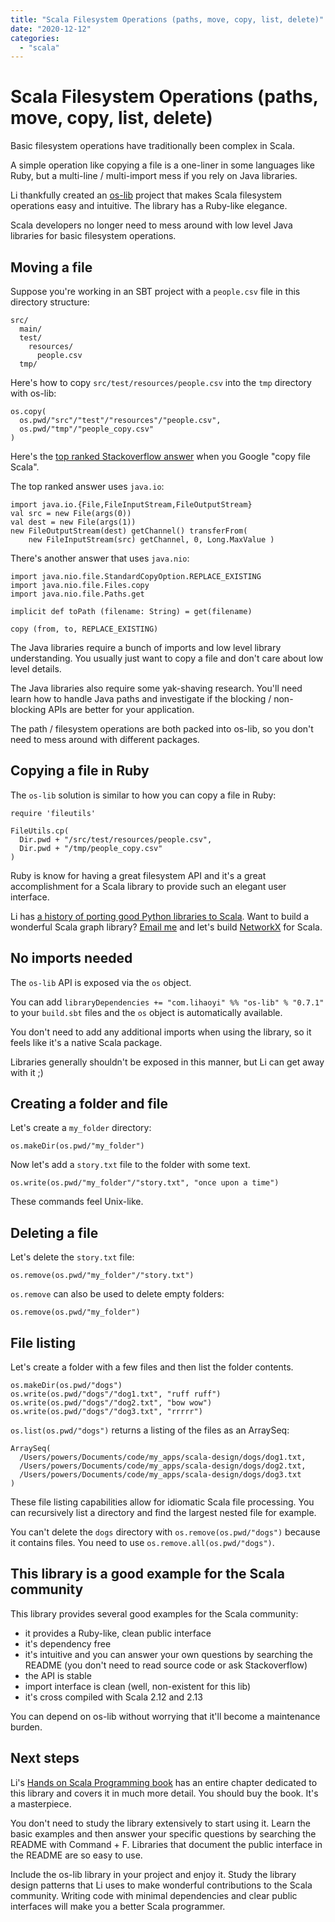 ```yaml
---
title: "Scala Filesystem Operations (paths, move, copy, list, delete)"
date: "2020-12-12"
categories: 
  - "scala"
---
```


# Scala Filesystem Operations (paths, move, copy, list, delete)

Basic filesystem operations have traditionally been complex in Scala.

A simple operation like copying a file is a one-liner in some languages like Ruby, but a multi-line / multi-import mess if you rely on Java libraries.

Li thankfully created an [os-lib](https://github.com/lihaoyi/os-lib) project that makes Scala filesystem operations easy and intuitive. The library has a Ruby-like elegance.

Scala developers no longer need to mess around with low level Java libraries for basic filesystem operations.

## Moving a file

Suppose you're working in an SBT project with a `people.csv` file in this directory structure:

```
src/
  main/
  test/
    resources/
      people.csv
  tmp/
```

Here's how to copy `src/test/resources/people.csv` into the `tmp` directory with os-lib:

```
os.copy(
  os.pwd/"src"/"test"/"resources"/"people.csv",
  os.pwd/"tmp"/"people_copy.csv"
)
```

Here's the [top ranked Stackoverflow answer](https://stackoverflow.com/questions/2225214/scala-script-to-copy-files) when you Google "copy file Scala".

The top ranked answer uses `java.io`:

```
import java.io.{File,FileInputStream,FileOutputStream}
val src = new File(args(0))
val dest = new File(args(1))
new FileOutputStream(dest) getChannel() transferFrom(
    new FileInputStream(src) getChannel, 0, Long.MaxValue )
```

There's another answer that uses `java.nio`:

```
import java.nio.file.StandardCopyOption.REPLACE_EXISTING
import java.nio.file.Files.copy
import java.nio.file.Paths.get

implicit def toPath (filename: String) = get(filename)

copy (from, to, REPLACE_EXISTING)
```

The Java libraries require a bunch of imports and low level library understanding. You usually just want to copy a file and don't care about low level details.

The Java libraries also require some yak-shaving research. You'll need learn how to handle Java paths and investigate if the blocking / non-blocking APIs are better for your application.

The path / filesystem operations are both packed into os-lib, so you don't need to mess around with different packages.

## Copying a file in Ruby

The `os-lib` solution is similar to how you can copy a file in Ruby:

```
require 'fileutils'

FileUtils.cp(
  Dir.pwd + "/src/test/resources/people.csv",
  Dir.pwd + "/tmp/people_copy.csv"
)
```

Ruby is know for having a great filesystem API and it's a great accomplishment for a Scala library to provide such an elegant user interface.

Li has [a history of porting good Python libraries to Scala](https://www.lihaoyi.com/post/TheDeathofHypeWhatsNextforScala.html#usability). Want to build a wonderful Scala graph library? [Email me](https://github.com/mrpowers) and let's build [NetworkX](https://github.com/networkx/networkx) for Scala.

## No imports needed

The `os-lib` API is exposed via the `os` object.

You can add `libraryDependencies += "com.lihaoyi" %% "os-lib" % "0.7.1"` to your `build.sbt` files and the `os` object is automatically available.

You don't need to add any additional imports when using the library, so it feels like it's a native Scala package.

Libraries generally shouldn't be exposed in this manner, but Li can get away with it ;)

## Creating a folder and file

Let's create a `my_folder` directory:

```
os.makeDir(os.pwd/"my_folder")
```

Now let's add a `story.txt` file to the folder with some text.

```
os.write(os.pwd/"my_folder"/"story.txt", "once upon a time")
```

These commands feel Unix-like.

## Deleting a file

Let's delete the `story.txt` file:

```
os.remove(os.pwd/"my_folder"/"story.txt")
```

`os.remove` can also be used to delete empty folders:

```
os.remove(os.pwd/"my_folder")
```

## File listing

Let's create a folder with a few files and then list the folder contents.

```
os.makeDir(os.pwd/"dogs")
os.write(os.pwd/"dogs"/"dog1.txt", "ruff ruff")
os.write(os.pwd/"dogs"/"dog2.txt", "bow wow")
os.write(os.pwd/"dogs"/"dog3.txt", "rrrrr")
```

`os.list(os.pwd/"dogs")` returns a listing of the files as an ArraySeq:

```
ArraySeq(
  /Users/powers/Documents/code/my_apps/scala-design/dogs/dog1.txt,
  /Users/powers/Documents/code/my_apps/scala-design/dogs/dog2.txt,
  /Users/powers/Documents/code/my_apps/scala-design/dogs/dog3.txt
)
```

These file listing capabilities allow for idiomatic Scala file processing. You can recursively list a directory and find the largest nested file for example.

You can't delete the `dogs` directory with `os.remove(os.pwd/"dogs")` because it contains files. You need to use `os.remove.all(os.pwd/"dogs")`.

## This library is a good example for the Scala community

This library provides several good examples for the Scala community:

- it provides a Ruby-like, clean public interface
- it's dependency free
- it's intuitive and you can answer your own questions by searching the README (you don't need to read source code or ask Stackoverflow)
- the API is stable
- import interface is clean (well, non-existent for this lib)
- it's cross compiled with Scala 2.12 and 2.13

You can depend on os-lib without worrying that it'll become a maintenance burden.

## Next steps

Li's [Hands on Scala Programming book](https://www.handsonscala.com/) has an entire chapter dedicated to this library and covers it in much more detail. You should buy the book. It's a masterpiece.

You don't need to study the library extensively to start using it. Learn the basic examples and then answer your specific questions by searching the README with Command + F. Libraries that document the public interface in the README are so easy to use.

Include the os-lib library in your project and enjoy it. Study the library design patterns that Li uses to make wonderful contributions to the Scala community. Writing code with minimal dependencies and clear public interfaces will make you a better Scala programmer.
